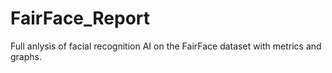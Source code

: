 # FairFace_Report
Full anlysis of facial recognition AI on the FairFace dataset with metrics and graphs. 

